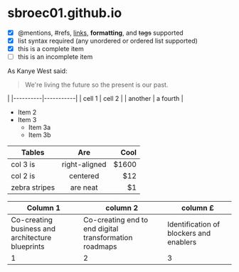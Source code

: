 # sbroec01.github.io

- [x] @mentions, #refs, [links](), **formatting**, and <del>tags</del> supported
- [x] list syntax required (any unordered or ordered list supported)
- [x] this is a complete item
- [ ] this is an incomplete item

As Kanye West said:
> We're living the future so
> the present is our past.

|
|----------|-----------|
| cell 1   | cell 2    |
| another  | a fourth  |

- Item 2
- Item 3
   - Item 3a
   - Item 3b

| Tables        | Are           | Cool  |
| ------------- |:-------------:| -----:|
| col 3 is      | right-aligned | $1600 |
| col 2 is      | centered      |   $12 |
| zebra stripes | are neat      |    $1 |


Column 1 | column 2 | column £
--- | --- | ---
Co-creating business and architecture blueprints | Co-creating end to end digital transformation roadmaps | Identification of blockers and enablers
1 | 2 | 3
